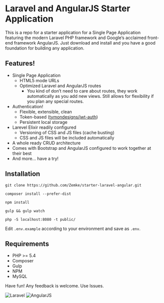 # Laravel and AngularJS Starter Application

This is a repo for a starter application for a Single Page Application featuring the modern Laravel PHP framework and Google’s acclaimed front-end framework AngularJS. Just download and install and you have a good foundation for building any application.

## Features!

- Single Page Application
  - HTML5 mode URLs
  - Optimized Laravel and AngularJS routes
    - You kind of don’t need to care about routes, they work automatically as you add new views. Still allows for flexibility if you plan any special routes.
- Authentication!
  - Flexible, extensible, clean
  - Token-based ([tymondesigns/jwt-auth](https://github.com/tymondesigns/jwt-auth))
  - Persistent local storage
- Larevel Elixir readily configured
  - Versioning of CSS and JS files (cache busting)
  - CSS and JS files will be included automatically
- A whole ready CRUD architecture
- Comes with Bootstrap and AngularJS configured to work together at their best
- And more... have a try!

## Installation
```
git clone https://github.com/Zemke/starter-laravel-angular.git
```
```
composer install --prefer-dist
```
```
npm install
```
```
gulp && gulp watch
```
```
php -S localhost:8080 -t public/
```
Edit `.env.example` according to your environment and save as `.env`.

## Requirements

- PHP >= 5.4
- Composer
- Gulp
- NPM
- MySQL

Have fun! Any feedback is welcome. Use Issues.

![Laravel](https://cloud.githubusercontent.com/assets/3391981/6683259/2e914726-cc84-11e4-856c-bb26bda733a0.png)
![AngularJS](https://cloud.githubusercontent.com/assets/3391981/6683229/9e0ea694-cc83-11e4-9b2e-59524dafd069.jpg)
